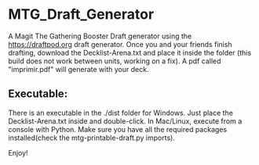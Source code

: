 # MTG_Draft_Generator
A Magit The Gathering Booster Draft generator using the https://draftpod.org draft generator.
Once you and your friends finish drafting, download the Decklist-Arena.txt and place it inside the folder (this build does not work between units, working on a fix).
A pdf called "imprimir.pdf" will generate with your deck.

## Executable:
There is an executable in the ./dist folder for Windows. Just place the Decklist-Arena.txt inside and double-click.
In Mac/Linux, execute from a console with Python. Make sure you have all the required packages installed(check the mtg-printable-draft.py imports).

Enjoy!
